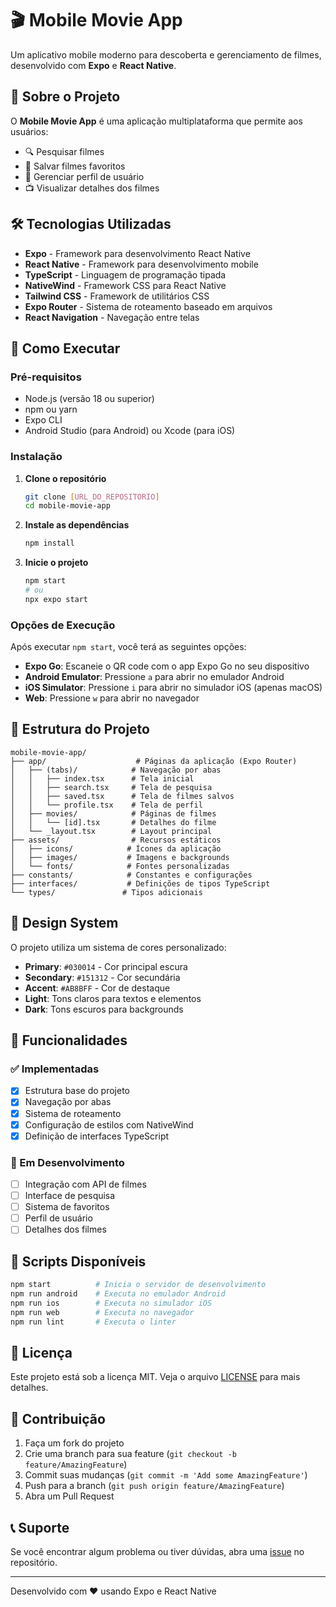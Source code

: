 # 🎬 Mobile Movie App

Um aplicativo mobile moderno para descoberta e gerenciamento de filmes, desenvolvido com **Expo** e **React Native**.

## 📱 Sobre o Projeto

O **Mobile Movie App** é uma aplicação multiplataforma que permite aos usuários:
- 🔍 Pesquisar filmes
- 💾 Salvar filmes favoritos
- 👤 Gerenciar perfil de usuário
- 📺 Visualizar detalhes dos filmes

## 🛠️ Tecnologias Utilizadas

- **Expo** - Framework para desenvolvimento React Native
- **React Native** - Framework para desenvolvimento mobile
- **TypeScript** - Linguagem de programação tipada
- **NativeWind** - Framework CSS para React Native
- **Tailwind CSS** - Framework de utilitários CSS
- **Expo Router** - Sistema de roteamento baseado em arquivos
- **React Navigation** - Navegação entre telas

## 🚀 Como Executar

### Pré-requisitos

- Node.js (versão 18 ou superior)
- npm ou yarn
- Expo CLI
- Android Studio (para Android) ou Xcode (para iOS)

### Instalação

1. **Clone o repositório**
   ```bash
   git clone [URL_DO_REPOSITORIO]
   cd mobile-movie-app
   ```

2. **Instale as dependências**
   ```bash
   npm install
   ```

3. **Inicie o projeto**
   ```bash
   npm start
   # ou
   npx expo start
   ```

### Opções de Execução

Após executar `npm start`, você terá as seguintes opções:

- **Expo Go**: Escaneie o QR code com o app Expo Go no seu dispositivo
- **Android Emulator**: Pressione `a` para abrir no emulador Android
- **iOS Simulator**: Pressione `i` para abrir no simulador iOS (apenas macOS)
- **Web**: Pressione `w` para abrir no navegador

## 📁 Estrutura do Projeto

```
mobile-movie-app/
├── app/                    # Páginas da aplicação (Expo Router)
│   ├── (tabs)/            # Navegação por abas
│   │   ├── index.tsx      # Tela inicial
│   │   ├── search.tsx     # Tela de pesquisa
│   │   ├── saved.tsx      # Tela de filmes salvos
│   │   └── profile.tsx    # Tela de perfil
│   ├── movies/            # Páginas de filmes
│   │   └── [id].tsx       # Detalhes do filme
│   └── _layout.tsx        # Layout principal
├── assets/                # Recursos estáticos
│   ├── icons/            # Ícones da aplicação
│   ├── images/           # Imagens e backgrounds
│   └── fonts/            # Fontes personalizadas
├── constants/            # Constantes e configurações
├── interfaces/           # Definições de tipos TypeScript
└── types/               # Tipos adicionais
```

## 🎨 Design System

O projeto utiliza um sistema de cores personalizado:

- **Primary**: `#030014` - Cor principal escura
- **Secondary**: `#151312` - Cor secundária
- **Accent**: `#AB8BFF` - Cor de destaque
- **Light**: Tons claros para textos e elementos
- **Dark**: Tons escuros para backgrounds

## 📱 Funcionalidades

### ✅ Implementadas
- [x] Estrutura base do projeto
- [x] Navegação por abas
- [x] Sistema de roteamento
- [x] Configuração de estilos com NativeWind
- [x] Definição de interfaces TypeScript

### 🚧 Em Desenvolvimento
- [ ] Integração com API de filmes
- [ ] Interface de pesquisa
- [ ] Sistema de favoritos
- [ ] Perfil de usuário
- [ ] Detalhes dos filmes

## 🔧 Scripts Disponíveis

```bash
npm start          # Inicia o servidor de desenvolvimento
npm run android    # Executa no emulador Android
npm run ios        # Executa no simulador iOS
npm run web        # Executa no navegador
npm run lint       # Executa o linter
```

## 📄 Licença

Este projeto está sob a licença MIT. Veja o arquivo [LICENSE](LICENSE) para mais detalhes.

## 🤝 Contribuição

1. Faça um fork do projeto
2. Crie uma branch para sua feature (`git checkout -b feature/AmazingFeature`)
3. Commit suas mudanças (`git commit -m 'Add some AmazingFeature'`)
4. Push para a branch (`git push origin feature/AmazingFeature`)
5. Abra um Pull Request

## 📞 Suporte

Se você encontrar algum problema ou tiver dúvidas, abra uma [issue](https://github.com/seu-usuario/mobile-movie-app/issues) no repositório.

---

Desenvolvido com ❤️ usando Expo e React Native

